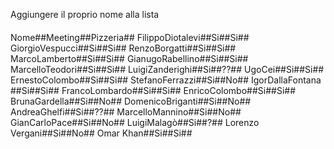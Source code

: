 Aggiungere il proprio nome alla lista

####
Nome##Meeting##Pizzeria##
FilippoDiotalevi##Si##Si##
GiorgioVespucci##Si##Si##
RenzoBorgatti##Si##Si##
MarcoLamberto##Si##Si##
GianugoRabellino##Si##Si##
MarcelloTeodori##Si##Si##
LuigiZanderighi##Si##??##
UgoCei##Si##Si##
ErnestoColombo##Si##Si##
StefanoFerrazzi##Si##No##
IgorDallaFontana ##Si##Si##
FrancoLombardo##Si##Si##
EnricoColombo##Si##Si##
BrunaGardella##Si##No##
DomenicoBriganti##Si##No##
AndreaGhelfi##Si##??##
MarcelloMannino##Si##No##
GianCarloPace##Si##No##
LuigiMalagò##Si##?##
Lorenzo Vergani##Si##No##
Omar Khan##Si##Si##
####

